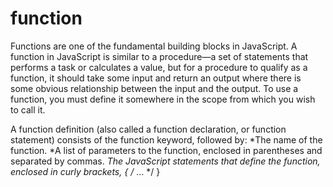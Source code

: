 # function

Functions are one of the fundamental building blocks in JavaScript. A function in JavaScript is similar to a procedure—a set of statements that performs a task or calculates a value, but for a procedure to qualify as a function, it should take some input and return an output where there is some obvious relationship between the input and the output. To use a function, you must define it somewhere in the scope from which you wish to call it.

A function definition (also called a function declaration, or function statement) consists of the function keyword, followed by:
*The name of the function.
*A list of parameters to the function, enclosed in parentheses and separated by commas.
*The JavaScript statements that define the function, enclosed in curly brackets, { /* … */ }
